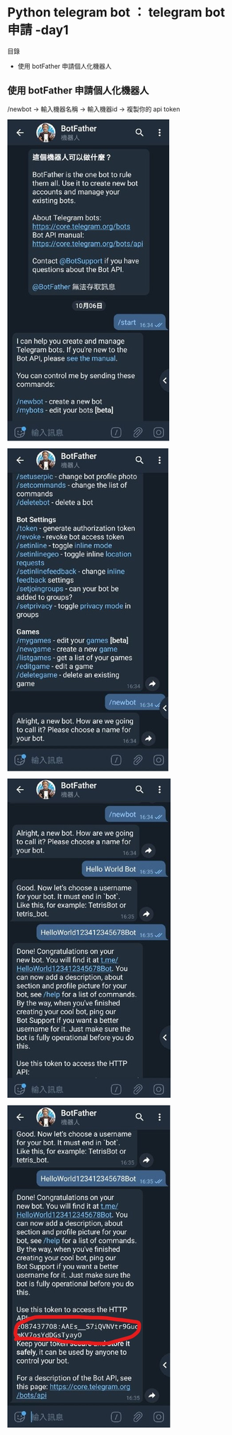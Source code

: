 # Python telegram bot ： telegram bot 申請 -day1

目錄
- 使用 botFather 申請個人化機器人

## 使用 botFather 申請個人化機器人
/newbot -> 輸入機器名稱 -> 輸入機器id -> 複製你的 api token

![plot](./img/1/1.jpg)

![plot](./img/1/2.jpg)

![plot](./img/1/3.jpg)

![plot](./img/1/4.jpg)